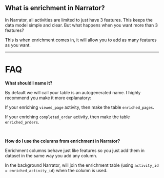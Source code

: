 <!-- Shown as the help to the table name when a customer chooses the type enrichment -->

## What is enrichment in Narrator?

In Narrator, all activities are limited to just have 3 features.  This keeps the data model simple and clear.   But what happens when you want more than 3 features?

This is when enrichment comes in, it will allow you to add as many features as you want.


------

# FAQ


**What should I name it?**

By default we will call your table is an autogenerated name.  I highly recommend you make it more explanatory:

If your enriching `viewed_page` activity, then make the table `enriched_pages`.

If your enriching `completed_order` activity, then make the table `enriched_prders`.

<br>


**How do I use the columns from enrichment in Narrator?**

Enrichment columns behave just like features so you just add them in dataset in the same way you add any column.

In the background Narrator, will join the enrichment table (using `activity_id = enriched_activity_id`) when the column is used.

